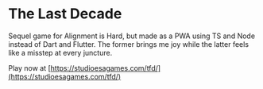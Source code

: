 # The Last Decade

Sequel game for Alignment is Hard, but made as a PWA using TS and Node instead of Dart and Flutter. The former brings me joy while the latter feels like a misstep at every juncture.

Play now at [https://studioesagames.com/tfd/](https://studioesagames.com/tfd/)
